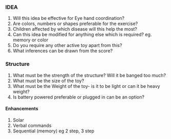 ### IDEA
1) Will this idea be effective for Eye hand coordination?
2) Are colors, numbers or shapes preferable for the exercise?
3) Children affected by which disease will this help the most?
4) Can this idea be modified for anything else which is required? eg. memory or color
5) Do you require any other active toy apart from this? 
6) What inferences can be drawn from the score?

### Structure
1) What must be the strength of the structure? Will it be banged too much? 
2) What must be the size of the toy?
3) What must be the Weight of the toy- is it to be light or can it be heavy weight?
4) Is battery powered preferable or plugged in can be an option?


#### Enhancements
1) Solar
2) Verbal commands
3) Sequential (memory) eg 2 step, 3 step
